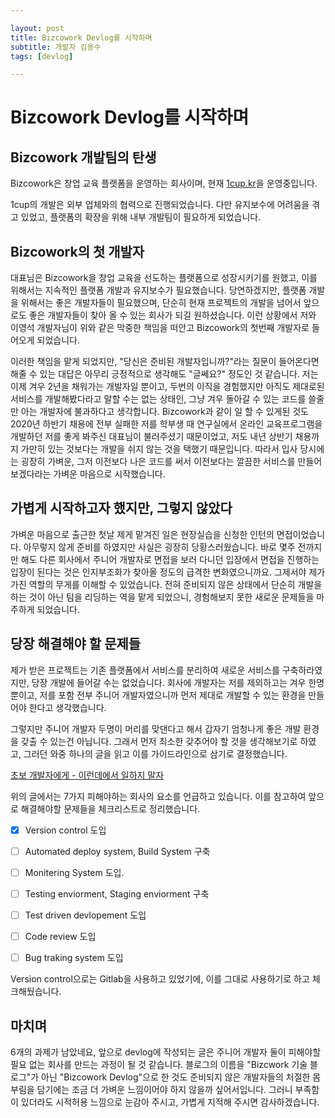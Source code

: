 ```yaml
---

layout: post
title: Bizcowork Devlog를 시작하며 
subtitle: 개발자 김용수
tags: [devlog]

---
```


# Bizcowork Devlog를 시작하며 



## Bizcowork 개발팀의 탄생

Bizcowork은 창업 교육 플랫폼을 운영하는 회사이며, 현재 [1cup.kr](https://1cup.kr)을 운영중입니다.

1cup의 개발은 외부 업체와의 협력으로 진행되었습니다. 다만 유지보수에 어려움을 겪고 있었고, 플랫폼의 확장을 위해 내부 개발팀이 필요하게 되었습니다.  



## Bizcowork의 첫 개발자

대표님은 Bizcowork을 창업 교육을 선도하는 플랫폼으로 성장시키기를 원했고, 이를 위해서는 지속적인 플랫폼 개발과 유지보수가 필요했습니다. 당연하겠지만, 플랫폼 개발을 위해서는 좋은 개발자들이 필요했으며, 단순히 현재 프로젝트의 개발을 넘어서 앞으로도 좋은 개발자들이 찾아 올 수 있는 회사가 되길 원하셨습니다. 이런 상황에서 저와 이영석 개발자님이 위와 같은 막중한 책임을 떠안고 Bizcowork의 첫번째 개발자로 들어오게 되었습니다. 

이러한 책임을 맡게 되었지만, "당신은 준비된 개발자입니까?"라는 질문이 들어온다면 해줄 수 있는 대답은 아무리 긍정적으로 생각해도 "글쎄요?" 정도인 것 같습니다. 저는 이제 겨우 2년을 채워가는 개발자일 뿐이고, 두번의 이직을 경험했지만 아직도 제대로된 서비스를 개발해봤다라고 말할 수는 없는 상태인, 그냥 겨우 돌아갈 수 있는 코드를 쓸줄만 아는 개발자에 불과하다고 생각합니다. Bizcowork과 같이 일 할 수 있게된 것도 2020년 하반기 채용에 전부 실패한 저를 학부생 때 연구실에서 온라인 교육프로그램을 개발하던 저를 좋게 봐주신 대표님이 불러주셨기 때문이었고,  저도 내년 상반기 채용까지 가만히 있는 것보다는 개발을 쉬지 않는 것을 택했기 때문입니다. 따라서 입사 당시에는 굉장히 가벼운, 그저 이전보다 나은 코드를 써서 이전보다는 깔끔한 서비스를 만들어 보겠다라는 가벼운 마음으로 시작했습니다.



## 가볍게 시작하고자 했지만, 그렇지 않았다

가벼운 마음으로 출근한 첫날 제게 맡겨진 일은 현장실습을 신청한 인턴의 면접이었습니다. 아무렇지 않게 준비를 하였지만 사실은 굉장히 당황스러웠습니다. 바로 몇주 전까지만 해도 다른 회사에서 주니어 개발자로 면접을 보러 다니던 입장에서 면접을 진행하는 입장이 된다는 것은 인지부조화가 찾아올 정도의 급격한 변화였으니까요. 그제서야 제가 가진 역할의 무게를 이해할 수 있었습니다. 전혀 준비되지 않은 상태에서 단순히 개발을 하는 것이 아닌 팀을 리딩하는 역을 맡게 되었으니, 경험해보지 못한 새로운 문제들을 마주하게 되었습니다.



## 당장 해결해야 할 문제들

제가 받은 프로젝트는 기존 플랫폼에서 서비스를 분리하여 새로운 서비스를 구축하라였지만, 당장 개발에 들어갈 수는 없었습니다. 회사에 개발자는 저를 제외하고는 겨우 한명 뿐이고, 저를 포함 전부 주니어 개발자였으니까 먼저 제대로 개발할 수 있는 환경을 만들어야 한다고 생각했습니다.

그렇지만 주니어 개발자 두명이 머리를 맞댄다고 해서 갑자기 엄청나게 좋은 개발 환경을 갖출 수 있는건 아닙니다. 그래서 먼저 최소한 갖추어야 할 것을 생각해보기로 하였고, 그러던 와중 하나의 글을 읽고 이를 가이드라인으로 삼기로 결정했습니다. 

[초보 개발자에게 - 이런데에서 일하지 말자](http://theonion.egloos.com/5768506) 

위의 글에서는 7가지 피해야하는 회사의 요소를 언급하고 있습니다. 이를 참고하여 앞으로 해결해야할 문제들을 체크리스트로 정리했습니다.

- [x] Version control 도입

- [ ] Automated deploy system, Build System 구축

- [ ] Monitering System 도입.

- [ ] Testing enviorment, Staging enviorment 구축

- [ ] Test driven devlopement 도입

- [ ] Code review 도입

- [ ] Bug traking system 도입

Version control으로는 Gitlab을 사용하고 있었기에, 이를 그대로 사용하기로 하고 체크해뒀습니다.

## 마치며

6개의 과제가 남았네요, 앞으로 devlog에 작성되는 글은 주니어 개발자 둘이 피해야할 필요 없는 회사를 만드는 과정이 될 것 같습니다. 블로그의 이름을 "Bizcwork 기술 블로그"가 아닌 "Bizcowork Devlog"으로 한 것도 준비되지 않은 개발자들의 처절한 몸부림을 담기에는 조금 더 가벼운 느낌이어야 하지 않을까 싶어서입니다. 그러니 부족함이 있더라도 시적허용 느낌으로 눈감아 주시고, 가볍게 지적해 주시면 감사하겠습니다.


